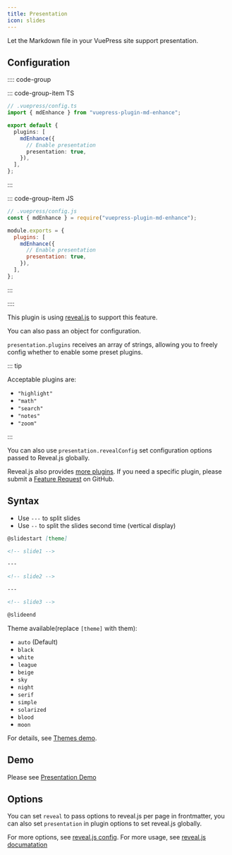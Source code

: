 ```yaml
---
title: Presentation
icon: slides
---
```


Let the Markdown file in your VuePress site support presentation.

## Configuration

:::: code-group

::: code-group-item TS

```ts {8}
// .vuepress/config.ts
import { mdEnhance } from "vuepress-plugin-md-enhance";

export default {
  plugins: [
    mdEnhance({
      // Enable presentation
      presentation: true,
    }),
  ],
};
```

:::

::: code-group-item JS

```js {8}
// .vuepress/config.js
const { mdEnhance } = require("vuepress-plugin-md-enhance");

module.exports = {
  plugins: [
    mdEnhance({
      // Enable presentation
      presentation: true,
    }),
  ],
};
```

:::

::::

This plugin is using [reveal.js](https://revealjs.com/) to support this feature.

You can also pass an object for configuration.

`presentation.plugins` receives an array of strings, allowing you to freely config whether to enable some preset plugins.

::: tip

Acceptable plugins are:

- `"highlight"`
- `"math"`
- `"search"`
- `"notes"`
- `"zoom"`

<!-- - `"anything"`
- `"audio"`
- `"chalkboard"` -->

:::

You can also use `presentation.revealConfig` set configuration options passed to Reveal.js globally.

Reveal.js also provides [more plugins](https://github.com/hakimel/reveal.js/wiki/Plugins,-Tools-and-Hardware). If you need a specific plugin, please submit a [Feature Request](https://github.com/vuepress-theme-hope/vuepress-theme-hope/issues/new?assignees=Mister-Hope&labels=enhancement&template=feature_request.md&title=%5BFeature+Request%5D) on GitHub.

## Syntax

- Use `---` to split slides
- Use `--` to split the slides second time (vertical display)

```md
@slidestart [theme]

<!-- slide1 -->

---

<!-- slide2 -->

---

<!-- slide3 -->

@slideend
```

Theme available(replace `[theme]` with them):

- `auto` (Default)
- `black`
- `white`
- `league`
- `beige`
- `sky`
- `night`
- `serif`
- `simple`
- `solarized`
- `blood`
- `moon`

For details, see [Themes demo](themes.md).

## Demo

Please see [Presentation Demo](demo.md)

## Options

You can set `reveal` to pass options to reveal.js per page in frontmatter, you can also set `presentation` in plugin options to set reveal.js globally.

For more options, see [reveal.js config](https://revealjs.com/config/). For more usage, see [reveal.js documatation](https://revealjs.com/)
